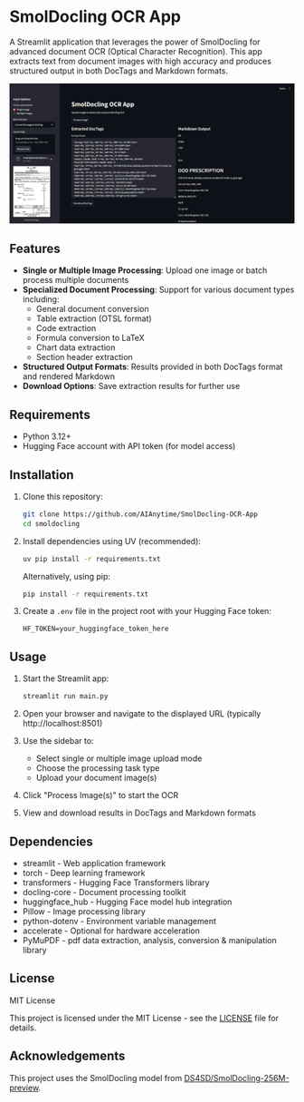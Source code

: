 # SmolDocling OCR App

A Streamlit application that leverages the power of SmolDocling for advanced document OCR (Optical Character Recognition). This app extracts text from document images with high accuracy and produces structured output in both DocTags and Markdown formats.

![App](logo.png)

## Features

- **Single or Multiple Image Processing**: Upload one image or batch process multiple documents
- **Specialized Document Processing**: Support for various document types including:
  - General document conversion
  - Table extraction (OTSL format)
  - Code extraction
  - Formula conversion to LaTeX
  - Chart data extraction
  - Section header extraction
- **Structured Output Formats**: Results provided in both DocTags format and rendered Markdown
- **Download Options**: Save extraction results for further use

## Requirements

- Python 3.12+
- Hugging Face account with API token (for model access)

## Installation

1. Clone this repository:
   ```bash
   git clone https://github.com/AIAnytime/SmolDocling-OCR-App
   cd smoldocling
   ```

2. Install dependencies using UV (recommended):
   ```bash
   uv pip install -r requirements.txt
   ```
   
   Alternatively, using pip:
   ```bash
   pip install -r requirements.txt
   ```

3. Create a `.env` file in the project root with your Hugging Face token:
   ```
   HF_TOKEN=your_huggingface_token_here
   ```

## Usage

1. Start the Streamlit app:
   ```bash
   streamlit run main.py
   ```

2. Open your browser and navigate to the displayed URL (typically http://localhost:8501)

3. Use the sidebar to:
   - Select single or multiple image upload mode
   - Choose the processing task type
   - Upload your document image(s)

4. Click "Process Image(s)" to start the OCR

5. View and download results in DocTags and Markdown formats

## Dependencies

- streamlit - Web application framework
- torch - Deep learning framework
- transformers - Hugging Face Transformers library
- docling-core - Document processing toolkit
- huggingface_hub - Hugging Face model hub integration
- Pillow - Image processing library
- python-dotenv - Environment variable management
- accelerate - Optional for hardware acceleration
- PyMuPDF - pdf data extraction, analysis, conversion & manipulation library

## License

MIT License

This project is licensed under the MIT License - see the [LICENSE](LICENSE) file for details.

## Acknowledgements

This project uses the SmolDocling model from [DS4SD/SmolDocling-256M-preview](https://huggingface.co/ds4sd/SmolDocling-256M-preview).
